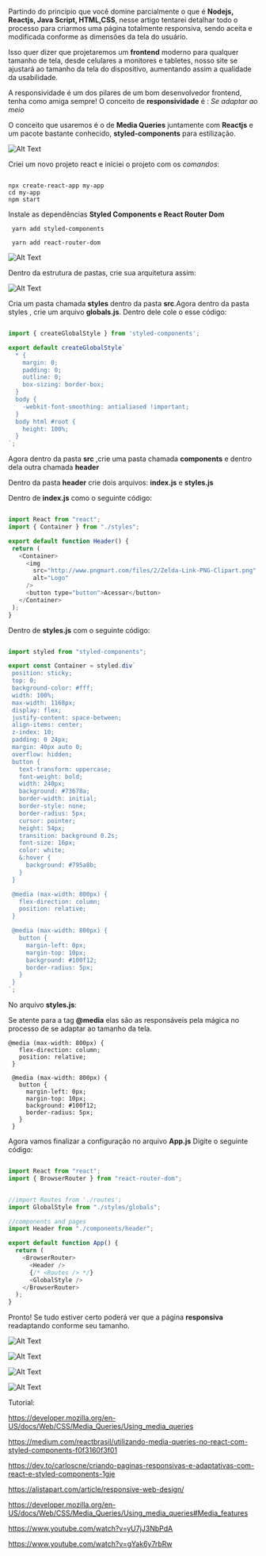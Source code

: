 Partindo do princípio que você domine parcialmente o que é **Nodejs, Reactjs, Java Script, HTML,CSS**, nesse artigo tentarei detalhar todo o processo para criarmos uma página totalmente responsiva, sendo aceita e modificada conforme as dimensões da tela do usuário.

Isso quer dizer que projetaremos um **frontend** moderno para qualquer tamanho de tela, desde celulares a monitores e tabletes, nosso site se ajustará ao tamanho da tela do dispositivo, aumentando assim a qualidade da usabilidade.

A responsividade é um dos pilares de um bom desenvolvedor frontend, tenha como amiga sempre!
O conceito de **responsividade** é : *Se adaptar ao meio*

O conceito que usaremos é o de **Media Queries** juntamente com **Reactjs** e um pacote bastante conhecido, **styled-components** para estilização.


  ![Alt Text](https://dev-to-uploads.s3.amazonaws.com/i/17lit7kkimacuu6r360q.png)

Criei um novo projeto react e iniciei o projeto com os *comandos*:

```

npx create-react-app my-app
cd my-app
npm start

```
Instale as dependências **Styled Components e React Router Dom** 

```
 yarn add styled-components 

```

```
 yarn add react-router-dom

```

![Alt Text](https://dev-to-uploads.s3.amazonaws.com/i/ky8znvjsh5g7blmkyf6f.png)

Dentro da estrutura de pastas, crie sua arquitetura assim:

![Alt Text](https://dev-to-uploads.s3.amazonaws.com/i/isv6gfizwdopaks5v6o4.png)

Cria um pasta chamada **styles** dentro da pasta **src**.Agora dentro da pasta styles , crie um arquivo **globals.js**.
Dentro dele cole o esse código:

```javascript

import { createGlobalStyle } from 'styled-components';

export default createGlobalStyle`
  * {
    margin: 0;
    padding: 0;
    outline: 0;
    box-sizing: border-box;
  }
  body {
    -webkit-font-smoothing: antialiased !important;
  }
  body html #root {
    height: 100%;
  }
`;

```

Agora dentro da pasta **src** ,crie uma pasta chamada **components** e dentro dela outra chamada **header**

Dentro da pasta **header** crie dois arquivos: **index.js** e **styles.js**

Dentro de **index.js** como o seguinte código:

 ```javascript

import React from "react";
import { Container } from "./styles";

export default function Header() {
  return (
    <Container>
      <img
        src="http://www.pngmart.com/files/2/Zelda-Link-PNG-Clipart.png"
        alt="Logo"
      />
      <button type="button">Acessar</button>
    </Container>
  );
}

```

Dentro de **styles.js** com o seguinte código:

 ```javascript

import styled from "styled-components";

export const Container = styled.div`
  position: sticky;
  top: 0;
  background-color: #fff;
  width: 100%;
  max-width: 1168px;
  display: flex;
  justify-content: space-between;
  align-items: center;
  z-index: 10;
  padding: 0 24px;
  margin: 40px auto 0;
  overflow: hidden;
  button {
    text-transform: uppercase;
    font-weight: bold;
    width: 240px;
    background: #73678a;
    border-width: initial;
    border-style: none;
    border-radius: 5px;
    cursor: pointer;
    height: 54px;
    transition: background 0.2s;
    font-size: 16px;
    color: white;
    &:hover {
      background: #795a8b;
    }
  }

  @media (max-width: 800px) {
    flex-direction: column;
    position: relative;
  }

  @media (max-width: 800px) {
    button {
      margin-left: 0px;
      margin-top: 10px;
      background: #100f12;
      border-radius: 5px;
    }
  }
`;


 ```
No arquivo **styles.js**:

Se atente para a tag **@media** elas são as responsáveis pela mágica no processo de se adaptar ao tamanho da tela.

 ```
 @media (max-width: 800px) {
    flex-direction: column;
    position: relative;
  }

  @media (max-width: 800px) {
    button {
      margin-left: 0px;
      margin-top: 10px;
      background: #100f12;
      border-radius: 5px;
    }
  }

 ```

Agora vamos finalizar a configuração no arquivo **App.js**
Digite o seguinte código:

```javascript

import React from "react";
import { BrowserRouter } from "react-router-dom";


//import Routes from './routes';
import GlobalStyle from "./styles/globals";

//components and pages
import Header from "./components/header";

export default function App() {
  return (
    <BrowserRouter>
      <Header />
      {/* <Routes /> */}
      <GlobalStyle />
    </BrowserRouter>
  );
}


```


Pronto!
Se tudo estiver certo poderá ver que a página **responsiva**
readaptando conforme seu tamanho.

![Alt Text](https://dev-to-uploads.s3.amazonaws.com/i/8uvtilimj5xam97z72be.png)

![Alt Text](https://dev-to-uploads.s3.amazonaws.com/i/22jlmnd85qlqb0zfqo9x.png)

![Alt Text](https://dev-to-uploads.s3.amazonaws.com/i/wb579q0wqexmld4d6094.png)

![Alt Text](https://dev-to-uploads.s3.amazonaws.com/i/nwotql2gv9rqtysm6wdz.png)






Tutorial:

https://developer.mozilla.org/en-US/docs/Web/CSS/Media_Queries/Using_media_queries

https://medium.com/reactbrasil/utilizando-media-queries-no-react-com-styled-components-f0f3160f3f01

https://dev.to/carloscne/criando-paginas-responsivas-e-adaptativas-com-react-e-styled-components-1gje

https://alistapart.com/article/responsive-web-design/

https://developer.mozilla.org/en-US/docs/Web/CSS/Media_Queries/Using_media_queries#Media_features

https://www.youtube.com/watch?v=yU7jJ3NbPdA

https://www.youtube.com/watch?v=gYak6y7rbRw

